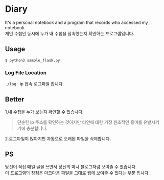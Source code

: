 # Diary

It's a personal notebook and a program that records who accessed my notebook.  
개인 수첩인 동시에 누가 내 수첩을 접속했는지 확인하는 프로그램입니다.

## Usage

```
$ python3 sample_flask.py 
```
### Log File Location

`./log` : ip 접속 로그파일 입니다.

## Better

1.내 수첩을 누가 보는지 확인할 수 있습니다.  
>단순한 ip 주소를 확인하는 것이지만 타인에 대한 가장 원초적인 흥미를 유발시키기에 충분합니다.  

2.로그파일이 많아지면 자동으로 오래된 파일을 삭제합니다.

## PS

당신이 직접 매일 글을 쓰면서 당신의 미니 블로그처럼 보여줄 수 있습니다.  
이 프로그램의 장점은 마크다운 파일을 그대로 웹에 보여줄 수 있다는 부분 입니다.   